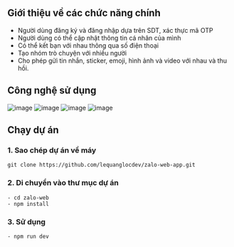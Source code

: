 ## Giới thiệu về các chức năng chính 
- Người dùng đăng ký và đăng nhập dựa trên SDT, xác thực mã OTP
- Người dùng có thể cập nhật thông tin cá nhân của mình
- Có thể kết bạn với nhau thông qua số điện thoại 
- Tạo nhóm trò chuyện với nhiều người
- Cho phép gửi tin nhắn, sticker, emoji, hình ảnh và video với nhau và thu hồi.
## Công nghệ sử dụng
![image](https://github.com/lequanglocdev/zalo-web-app/assets/107296302/44b46bf0-ab6c-4827-bfb2-b638564a93e0)
![image](https://github.com/lequanglocdev/zalo-web-app/assets/107296302/380fcd0a-87b2-4d80-8944-e2be7e128d35)
![image](https://github.com/lequanglocdev/zalo-web-app/assets/107296302/4699a6aa-5054-413c-88eb-a60755360f00)
![image](https://github.com/lequanglocdev/zalo-web-app/assets/107296302/a4bb07e1-eaf3-4daf-b2a3-f0de7dfdbd24)
## Chạy dự án 
### 1. Sao chép dự án về máy
    git clone https://github.com/lequanglocdev/zalo-web-app.git
### 2. Di chuyển vào thư mục dự án
    - cd zalo-web
    - npm install
### 3. Sử dụng
    - npm run dev






